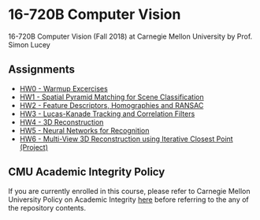 # 16-720B Computer Vision
16-720B Computer Vision (Fall 2018) at Carnegie Mellon University by Prof. Simon Lucey

## Assignments
- [HW0 - Warmup Excercises](https://github.com/heethesh/16-720B-Computer-Vision/tree/master/Assignments/HW0)
- [HW1 - Spatial Pyramid Matching for Scene Classification](https://github.com/heethesh/16-720B-Computer-Vision/tree/master/Assignments/HW1)
- [HW2 - Feature Descriptors, Homographies and RANSAC](https://github.com/heethesh/16-720B-Computer-Vision/tree/master/Assignments/HW2)
- [HW3 - Lucas-Kanade Tracking and Correlation Filters](https://github.com/heethesh/16-720B-Computer-Vision/tree/master/Assignments/HW3)
- [HW4 - 3D Reconstruction](https://github.com/heethesh/16-720B-Computer-Vision/tree/master/Assignments/HW4)
- [HW5 - Neural Networks for Recognition](https://github.com/heethesh/16-720B-Computer-Vision/tree/master/Assignments/HW5)
- [HW6 - Multi-View 3D Reconstruction using Iterative Closest Point (Project)](https://github.com/heethesh/16-720B-Computer-Vision/tree/master/Assignments/HW6)

## CMU Academic Integrity Policy
If you are currently enrolled in this course, please refer to Carnegie Mellon University Policy on Academic Integrity [here](https://www.cmu.edu/policies/student-and-student-life/academic-integrity.html) before referring to the any of the repository contents.
